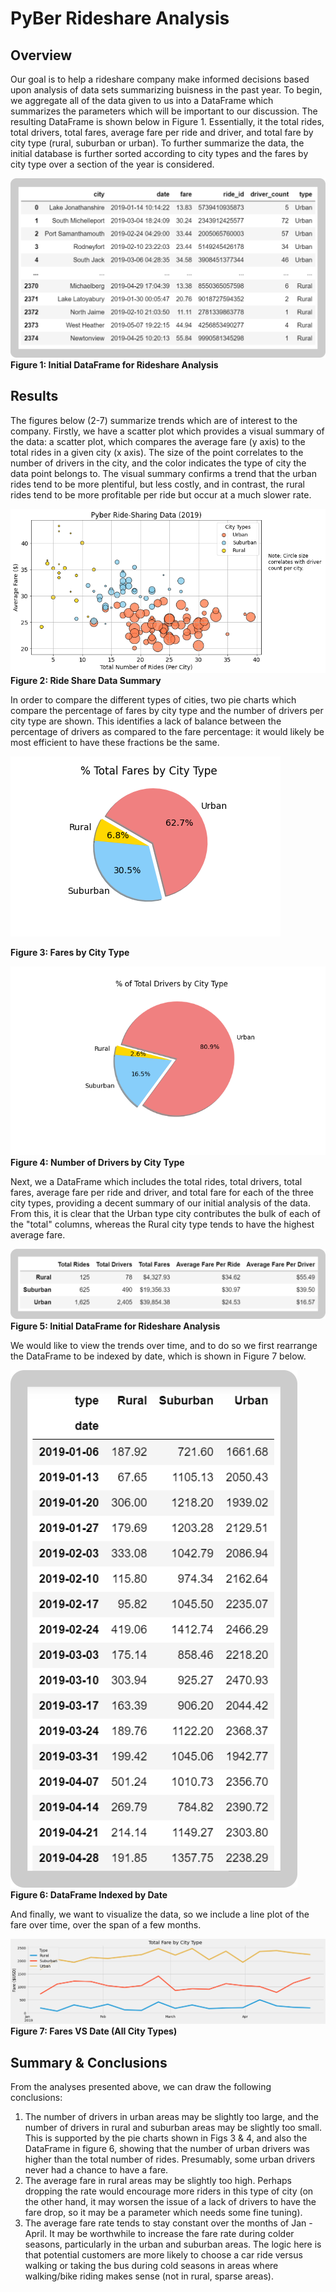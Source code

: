 # PyBer Rideshare Analysis
## Overview
Our goal is to help a rideshare company make informed decisions based upon analysis of data sets summarizing buisness in the past year. To begin, we aggregate all of the data given to us into a DataFrame which summarizes the parameters which will be important to our discussion. The resulting DataFrame is shown below in Figure 1.  Essentially, it the total rides, total drivers, total fares, average fare per ride and driver, and total fare by city type (rural, suburban or urban). To further summarize the data, the initial database is further sorted according to city types and the fares by city type over a section of the year is considered.

![alt_text](https://github.com/aamotz001/PyBer_Analysis/blob/main/Images/Fig1.png)
**Figure 1: Initial DataFrame for Rideshare Analysis**

## Results
The figures below (2-7) summarize trends which are of interest to the company. Firstly, we have a scatter plot which provides a visual summary of the data: a scatter plot, which compares the average fare (y axis) to the 
total rides in a given city (x axis). The size of the point correlates to the number of drivers in the city, and the color indicates the type of city the data point belongs to. The visual summary confirms a trend that the urban rides tend to be more plentiful, but less costly, and in contrast, the rural rides tend to be more profitable per ride but occur at a much slower rate.

![alt_text](https://github.com/aamotz001/PyBer_Analysis/blob/main/analysis/Fig1.png)
**Figure 2: Ride Share Data Summary**

In order to compare the different types of cities, two pie charts which compare the percentage of fares by city type and the number of drivers per city type are shown. This identifies a lack of balance between the percentage of drivers as compared to the fare percentage: it would likely be most efficient to have these fractions be the same.

![alt_text](https://github.com/aamotz001/PyBer_Analysis/blob/main/analysis/Fig5.png)

**Figure 3: Fares by City Type**

![alt_text](https://github.com/aamotz001/PyBer_Analysis/blob/main/analysis/Fig7.png)
**Figure 4: Number of Drivers by City Type**

Next, we a DataFrame which includes the total rides, total drivers, total fares, average fare per ride and driver, and total fare for each of the three city types, providing a decent summary of our initial analysis of the data. From this, it is clear that the Urban type city contributes the bulk of each of the "total" columns, whereas the Rural city type tends to have the highest average fare. 

![alt_text](https://github.com/aamotz001/PyBer_Analysis/blob/main/Images/Fig2.png)
**Figure 5: Initial DataFrame for Rideshare Analysis**

We would like to view the trends over time, and to do so we first rearrange the DataFrame to be indexed by date, which is shown in Figure 7 below.

![alt_text](https://github.com/aamotz001/PyBer_Analysis/blob/main/Images/Fig3.png)
**Figure 6: DataFrame Indexed by Date**

And finally, we want to visualize the data, so we include a line plot of the fare over time, over the span of a few months.

![alt_text](https://github.com/aamotz001/PyBer_Analysis/blob/main/analysis/Pyber_Fare_Summary.png)
**Figure 7: Fares VS Date (All City Types)**

## Summary & Conclusions
From the analyses presented above, we can draw the following conclusions:

1. The number of drivers in urban areas may be slightly too large, and the number of drivers in rural and suburban areas may be slightly too small. This is supported by the pie charts shown in Figs 3 & 4, and also the DataFrame in figure 6, showing that the number of urban drivers was higher than the total number of rides. Presumably, some urban drivers never had a chance to have a fare.
2. The average fare in rural areas may be slightly too high. Perhaps dropping the rate would encourage more riders in this type of city (on the other hand, it may worsen the issue of a lack of drivers to have the fare drop, so it may be a parameter which needs some fine tuning).
3. The average fare rate tends to stay constant over the months of Jan - April. It may be worthwhile to increase the fare rate during colder seasons, particularly in the urban and suburban areas. The logic here is that potential customers are more likely to choose a car ride versus walking or taking the bus during cold seasons in areas where walking/bike riding makes sense (not in rural, sparse areas).
